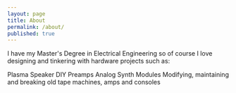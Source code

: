 ```yaml
---
layout: page
title: About
permalink: /about/
published: true
---
```

I have my Master's Degree in Electrical Engineering so of course I love designing and tinkering with hardware projects such as:

Plasma Speaker
DIY Preamps
Analog Synth Modules
Modifying, maintaining and breaking old tape machines, amps and consoles

